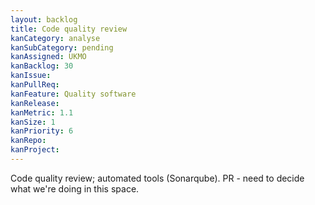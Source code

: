 ```yaml
---
layout: backlog
title: Code quality review
kanCategory: analyse
kanSubCategory: pending
kanAssigned: UKMO
kanBacklog: 30
kanIssue:
kanPullReq:
kanFeature: Quality software
kanRelease:
kanMetric: 1.1
kanSize: 1
kanPriority: 6
kanRepo:
kanProject:
---
```

Code quality review; automated tools (Sonarqube).  PR - need to decide what we're doing in this space.
